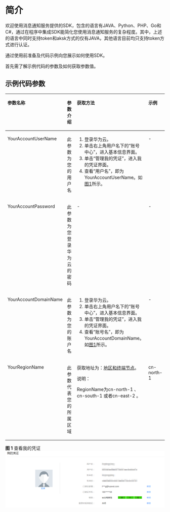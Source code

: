 # 简介<a name="ZH-CN_TOPIC_0093258584"></a>

欢迎使用消息通知服务提供的SDK，包含的语言有JAVA、Python、PHP、Go和C\#，通过在程序中集成SDK能简化您使用消息通知服务的复杂程度。其中，上述的语言中同时支持token和aksk方式的仅有JAVA，其他语言目前均只支持token方式进行认证。

通过使用前准备及代码示例向您展示如何使用SDK。

首先需了解示例代码的参数及如何获取参数值。

## 示例代码参数<a name="section83122038145514"></a>

<a name="table50581426"></a>
<table><thead align="left"><tr id="row59223347"><th class="cellrowborder" valign="top" width="23.43%" id="mcps1.1.5.1.1"><p id="p32361769"><a name="p32361769"></a><a name="p32361769"></a>参数名称</p>
</th>
<th class="cellrowborder" valign="top" width="25.4%" id="mcps1.1.5.1.2"><p id="p4057632"><a name="p4057632"></a><a name="p4057632"></a>参数介绍</p>
</th>
<th class="cellrowborder" valign="top" width="36.88%" id="mcps1.1.5.1.3"><p id="p60232767"><a name="p60232767"></a><a name="p60232767"></a>获取方法</p>
</th>
<th class="cellrowborder" valign="top" width="14.29%" id="mcps1.1.5.1.4"><p id="p47015983"><a name="p47015983"></a><a name="p47015983"></a>示例</p>
</th>
</tr>
</thead>
<tbody><tr id="row50198296"><td class="cellrowborder" valign="top" width="23.43%" headers="mcps1.1.5.1.1 "><p id="p39530145"><a name="p39530145"></a><a name="p39530145"></a>YourAccountUserName</p>
</td>
<td class="cellrowborder" valign="top" width="25.4%" headers="mcps1.1.5.1.2 "><p id="p47825138"><a name="p47825138"></a><a name="p47825138"></a>此参数为您的用户名</p>
</td>
<td class="cellrowborder" valign="top" width="36.88%" headers="mcps1.1.5.1.3 "><a name="ol48630964"></a><a name="ol48630964"></a><ol id="ol48630964"><li>登录华为云。</li><li>单击右上角用户名下的“账号中心”，进入基本信息界面。</li><li>单击“管理我的凭证”，进入我的凭证界面。</li><li>查看“用户名”，即为YourAccountUserName。如<a href="#fig137531341175">图1</a>所示。</li></ol>
</td>
<td class="cellrowborder" valign="top" width="14.29%" headers="mcps1.1.5.1.4 "><p id="p53294272"><a name="p53294272"></a><a name="p53294272"></a>-</p>
</td>
</tr>
<tr id="row9886408"><td class="cellrowborder" valign="top" width="23.43%" headers="mcps1.1.5.1.1 "><p id="p62601592"><a name="p62601592"></a><a name="p62601592"></a>YourAccountPassword</p>
</td>
<td class="cellrowborder" valign="top" width="25.4%" headers="mcps1.1.5.1.2 "><p id="p37564172"><a name="p37564172"></a><a name="p37564172"></a>此参数为您登录华为云的密码</p>
</td>
<td class="cellrowborder" valign="top" width="36.88%" headers="mcps1.1.5.1.3 "><p id="p22799085"><a name="p22799085"></a><a name="p22799085"></a>-</p>
</td>
<td class="cellrowborder" valign="top" width="14.29%" headers="mcps1.1.5.1.4 "><p id="p34786562"><a name="p34786562"></a><a name="p34786562"></a>-</p>
</td>
</tr>
<tr id="row44643603"><td class="cellrowborder" valign="top" width="23.43%" headers="mcps1.1.5.1.1 "><p id="p59362130"><a name="p59362130"></a><a name="p59362130"></a>YourAccountDomainName</p>
</td>
<td class="cellrowborder" valign="top" width="25.4%" headers="mcps1.1.5.1.2 "><p id="p43603258"><a name="p43603258"></a><a name="p43603258"></a>此参数为您的账户名</p>
</td>
<td class="cellrowborder" valign="top" width="36.88%" headers="mcps1.1.5.1.3 "><a name="ol6238164735714"></a><a name="ol6238164735714"></a><ol id="ol6238164735714"><li>登录华为云。</li><li>单击右上角用户名下的“账号中心”，进入基本信息界面。</li><li>单击“管理我的凭证”，进入我的凭证界面。</li><li>查看“账号名”，即为YourAccountDomainName。如<a href="#fig137531341175">图1</a>所示。</li></ol>
</td>
<td class="cellrowborder" valign="top" width="14.29%" headers="mcps1.1.5.1.4 "><p id="p16336406"><a name="p16336406"></a><a name="p16336406"></a>-</p>
</td>
</tr>
<tr id="row12809933"><td class="cellrowborder" valign="top" width="23.43%" headers="mcps1.1.5.1.1 "><p id="p30971651"><a name="p30971651"></a><a name="p30971651"></a>YourRegionName</p>
</td>
<td class="cellrowborder" valign="top" width="25.4%" headers="mcps1.1.5.1.2 "><p id="p25675773"><a name="p25675773"></a><a name="p25675773"></a>此参数代表您的所属区域</p>
</td>
<td class="cellrowborder" valign="top" width="36.88%" headers="mcps1.1.5.1.3 "><p id="p66471715"><a name="p66471715"></a><a name="p66471715"></a>获取地址为：<a href="https://developer.huaweicloud.com/endpoint.html" target="_blank" rel="noopener noreferrer">地区和终端节点</a>。</p>
<div class="note" id="note15499871"><a name="note15499871"></a><a name="note15499871"></a><span class="notetitle"> 说明： </span><div class="notebody"><p class="NotesTextinTable" id="p5281111"><a name="p5281111"></a><a name="p5281111"></a>RegionName为cn-north-1 、cn-south-1 或者cn-east-2 。</p>
</div></div>
</td>
<td class="cellrowborder" valign="top" width="14.29%" headers="mcps1.1.5.1.4 "><p id="p25116876"><a name="p25116876"></a><a name="p25116876"></a>cn-north-1</p>
</td>
</tr>
</tbody>
</table>

**图 1**  查看我的凭证<a name="fig137531341175"></a>  
![](figures/查看我的凭证.png "查看我的凭证")

